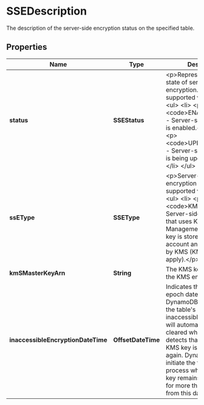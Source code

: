 

# SSEDescription

The description of the server-side encryption status on the specified table.

## Properties

| Name | Type | Description | Notes |
|------------ | ------------- | ------------- | -------------|
|**status** | **SSEStatus** | &lt;p&gt;Represents the current state of server-side encryption. The only supported values are:&lt;/p&gt; &lt;ul&gt; &lt;li&gt; &lt;p&gt; &lt;code&gt;ENABLED&lt;/code&gt; - Server-side encryption is enabled.&lt;/p&gt; &lt;/li&gt; &lt;li&gt; &lt;p&gt; &lt;code&gt;UPDATING&lt;/code&gt; - Server-side encryption is being updated.&lt;/p&gt; &lt;/li&gt; &lt;/ul&gt; |  [optional] |
|**ssEType** | **SSEType** | &lt;p&gt;Server-side encryption type. The only supported value is:&lt;/p&gt; &lt;ul&gt; &lt;li&gt; &lt;p&gt; &lt;code&gt;KMS&lt;/code&gt; - Server-side encryption that uses Key Management Service. The key is stored in your account and is managed by KMS (KMS charges apply).&lt;/p&gt; &lt;/li&gt; &lt;/ul&gt; |  [optional] |
|**kmSMasterKeyArn** | **String** | The KMS key ARN used for the KMS encryption. |  [optional] |
|**inaccessibleEncryptionDateTime** | **OffsetDateTime** | Indicates the time, in UNIX epoch date format, when DynamoDB detected that the table&#39;s KMS key was inaccessible. This attribute will automatically be cleared when DynamoDB detects that the table&#39;s KMS key is accessible again. DynamoDB will initiate the table archival process when table&#39;s KMS key remains inaccessible for more than seven days from this date. |  [optional] |



